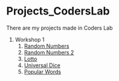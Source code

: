 # Projects_CodersLab
There are my projects made in Coders Lab


<ol>
  <li>Workshop 1
    <ol>
      <li><a href="https://github.com/AdrianGalus/Projects_CodersLab/blob/master/src/pl/adriangalus/projectscoderslab/workshop1/randomnumbers/RandomNumbers.java">Random Numbers</a></li>
      <li><a href="https://github.com/AdrianGalus/Projects_CodersLab/blob/master/src/pl/adriangalus/projectscoderslab/workshop1/randomnumbers/RandomNumbers2.java">Random Numbers 2</a></li>
      <li><a href="https://github.com/AdrianGalus/Projects_CodersLab/blob/master/src/pl/adriangalus/projectscoderslab/workshop1/lottogame/Lotto.java">Lotto</a></li>
      <li><a href="https://github.com/AdrianGalus/Projects_CodersLab/blob/master/src/pl/adriangalus/projectscoderslab/workshop1/dice/UniversalDice.java">Universal Dice</a></li>
      <li><a href="https://github.com/AdrianGalus/Projects_CodersLab/blob/master/src/pl/adriangalus/projectscoderslab/workshop1/words/PopularWords.java">Popular Words</a></li>
    </ol>
 </li>
</ol>